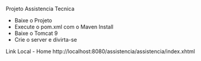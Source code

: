 Projeto Assistencia Tecnica

- Baixe o Projeto
- Execute o pom.xml com o Maven Install
- Baixe o Tomcat 9
- Crie o server e divirta-se

Link Local - Home
http://localhost:8080/assistencia/assistencia/index.xhtml
